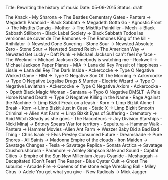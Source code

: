 Title: Rewriting the history of music 
Date: 05-09-2015
Status: draft


The Knack - My Sharona -> The Beatles
Cementary Gates - Pantera -> Megadeth
Paranoid - Black Sabbath -> Megadeth
Gotta Go - Agnostic Front -> The Mistfits
Danzig - Mother -> The Mistfits
Painkiller - Mech -> Black Sabbath
Stillborn - Black Label Society -> Black Sabbath
Todos las versiones de cover de The Ramones -> The Ramones
King of the kill - Anihilator -> Newsted
Gone Suvering - Stone Sour -> Newsted
Absolute Zero - Stone Sour -> Newsted
Sacred Reich - The American Way -> Newsted
Get Lucky - Daft Punk -> Michael Jackson
I can't feel my face - The Weeknd -> Michael Jackson
Somebody is watching me - Rockwell -> Michael Jackson
Paper Planes - MIA -> Lana del Rey
Presuit of Happiness - Lissie -> Lana del Rey
The Dark Inside - Ackercocke -> Type O Negative
Wicked Game - HIM -> Type O Negative
Son Of The Morning -> Ackercocke -> Type O Negative
Legalise Drugs & Murder - Electric Wizard -> Type O Negative
Leviathan - Ackercocke -> Type O Negative
Axiom - Ackercocke -> Opeth
Black Magic Woman - Santana -> Typo O Negative
DMSLT -A Pale Horse Named Death -> Type O Negative 
Killing in the Name - Rage Against the Machine -> Limp Bizkit
Freak on a leash - Korn -> Limp Bizkit
Alone I Break - Korn -> Limp Bizkit
Just in Case - Static X -> Limp Bizkit
Smooth Criminal -> Alien Ant Farm -> Limp Bizkit
Eyes of Suffering - Crematory -> Acid Witch
Steady as she goes - The Raconteurs -> Joy Division 
Starships - Nicki Minaj -> Britney Spears
War for territory - Sepultura -> Hammer
Walk - Pantera -> Hammer
Movies -Alien Ant Farm -> Wezzer 
Baby Did a Bad Bad Thing - Chris Isaak  -> Elvis Presley
Consumed Future - Dreamshade -> 
Pure Shores - All Saints -> Madonna
Empire of the clouds - Iron Maiden -> Savatage
Changes - Tesla -> Savatage
Replica - Sonata Arctica -> Savatage
Crushcrushcrush - Paramore -> Ashley Simpson
Safe and Sound - Capital Cities -> Empire of the Sun
New Millenium Jesus Cyanide - Meshuggah -> Decapitated
(Don't Fear) The Reaper - Blue Oyster Cult -> Ghost
The suburbs - Arcade Fire -> Queens of the stone edge
Wrecking Ball - Miley Cirus -> Adele
You get what you give - New Radicals -> Mick Jagger
